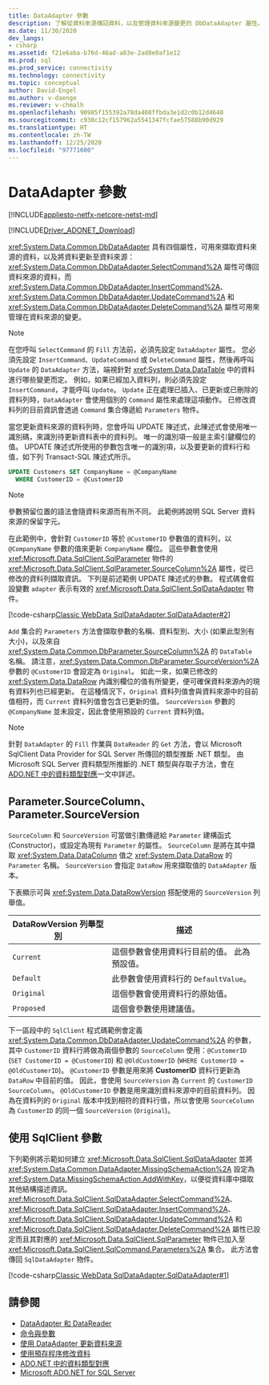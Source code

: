```yaml
---
title: DataAdapter 參數
description: 了解從資料來源傳回資料，以及管理資料來源變更的 DbDataAdapter 屬性。
ms.date: 11/30/2020
dev_langs:
- csharp
ms.assetid: f21e6aba-b76d-46ad-a83e-2ad8e0af1e12
ms.prod: sql
ms.prod_service: connectivity
ms.technology: connectivity
ms.topic: conceptual
author: David-Engel
ms.author: v-daenge
ms.reviewer: v-chmalh
ms.openlocfilehash: 90985f155392a78da408ffbda3e1d2c0b12d4648
ms.sourcegitcommit: c938c12cf157962a5541347fcfae57588b90d929
ms.translationtype: HT
ms.contentlocale: zh-TW
ms.lasthandoff: 12/25/2020
ms.locfileid: "97771600"
---
```

# <a name="dataadapter-parameters"></a>DataAdapter 參數

[!INCLUDE[appliesto-netfx-netcore-netst-md](../../includes/appliesto-netfx-netcore-netst-md.md)]

[!INCLUDE[Driver_ADONET_Download](../../includes/driver_adonet_download.md)]

<xref:System.Data.Common.DbDataAdapter> 具有四個屬性，可用來擷取資料來源的資料，以及將資料更新至資料來源：<xref:System.Data.Common.DbDataAdapter.SelectCommand%2A> 屬性可傳回資料來源的資料，而 <xref:System.Data.Common.DbDataAdapter.InsertCommand%2A>、<xref:System.Data.Common.DbDataAdapter.UpdateCommand%2A> 和 <xref:System.Data.Common.DbDataAdapter.DeleteCommand%2A> 屬性可用來管理在資料來源的變更。

> [!NOTE]
> 在您呼叫 `SelectCommand` 的 `Fill` 方法前，必須先設定 `DataAdapter` 屬性。 您必須先設定 `InsertCommand`、`UpdateCommand` 或 `DeleteCommand` 屬性，然後再呼叫 `Update` 的 `DataAdapter` 方法，端視針對 <xref:System.Data.DataTable> 中的資料進行哪些變更而定。 例如，如果已經加入資料列，則必須先設定 `InsertCommand`，才能呼叫 `Update`。 `Update` 正在處理已插入、已更新或已刪除的資料列時，`DataAdapter` 會使用個別的 `Command` 屬性來處理這項動作。 已修改資料列的目前資訊會透過 `Command` 集合傳遞給 `Parameters` 物件。

當您更新資料來源的資料列時，您會呼叫 UPDATE 陳述式，此陳述式會使用唯一識別碼，來識別待更新資料表中的資料列。 唯一的識別項一般是主索引鍵欄位的值。 UPDATE 陳述式所使用的參數包含唯一的識別項，以及要更新的資料行和值，如下列 Transact-SQL 陳述式所示。

```sql
UPDATE Customers SET CompanyName = @CompanyName
  WHERE CustomerID = @CustomerID  
```  

> [!NOTE]
> 參數預留位置的語法會隨資料來源而有所不同。 此範例將說明 SQL Server 資料來源的保留字元。

在此範例中，會針對 `CustomerID` 等於 `@CustomerID` 參數值的資料列，以 `@CompanyName` 參數的值來更新 `CompanyName` 欄位。 這些參數會使用 <xref:Microsoft.Data.SqlClient.SqlParameter> 物件的 <xref:Microsoft.Data.SqlClient.SqlParameter.SourceColumn%2A> 屬性，從已修改的資料列擷取資訊。 下列是前述範例 UPDATE 陳述式的參數。 程式碼會假設變數 `adapter` 表示有效的 <xref:Microsoft.Data.SqlClient.SqlDataAdapter> 物件。

[!code-csharp[Classic WebData SqlDataAdapter.SqlDataAdapter#2](~/../sqlclient/doc/samples/SqlDataAdapter_SqlDataAdapter.cs#2)]

`Add` 集合的 `Parameters` 方法會擷取參數的名稱、資料型別、大小 (如果此型別有大小)，以及來自 <xref:System.Data.Common.DbParameter.SourceColumn%2A> 的 `DataTable` 名稱。 請注意，<xref:System.Data.Common.DbParameter.SourceVersion%2A> 參數的 `@CustomerID` 會設定為 `Original`。 如此一來，如果已修改的 <xref:System.Data.DataRow> 內識別欄位的值有所變更，便可確保資料來源內的現有資料列也已經更新。 在這種情況下，`Original` 資料列值會與資料來源中的目前值相符，而 `Current` 資料列值會包含已更新的值。 `SourceVersion` 參數的 `@CompanyName` 並未設定，因此會使用預設的 `Current` 資料列值。

> [!NOTE]
> 針對 `DataAdapter` 的 `Fill` 作業與 `DataReader` 的 `Get` 方法，會以 Microsoft SqlClient Data Provider for SQL Server 所傳回的類型推斷 .NET 類型。 由 Microsoft SQL Server 資料類型所推斷的 .NET 類型與存取子方法，會在 [ADO.NET 中的資料類型對應](data-type-mappings-ado-net.md)一文中詳述。

## <a name="parametersourcecolumn-parametersourceversion"></a>Parameter.SourceColumn、Parameter.SourceVersion

`SourceColumn` 和 `SourceVersion` 可當做引數傳遞給 `Parameter` 建構函式 (Constructor)，或設定為現有 `Parameter` 的屬性。 `SourceColumn` 是將在其中擷取 <xref:System.Data.DataColumn> 值之 <xref:System.Data.DataRow> 的 `Parameter` 名稱。 `SourceVersion` 會指定 `DataRow` 用來擷取值的 `DataAdapter` 版本。

下表顯示可與 <xref:System.Data.DataRowVersion> 搭配使用的 `SourceVersion` 列舉值。

|DataRowVersion 列舉型別|描述|  
|--------------------------------|-----------------|  
|`Current`|這個參數會使用資料行目前的值。 此為預設值。|  
|`Default`|此參數會使用資料行的 `DefaultValue`。|  
|`Original`|這個參數會使用資料行的原始值。|  
|`Proposed`|這個會參數使用建議值。|  

下一區段中的 `SqlClient` 程式碼範例會定義 <xref:System.Data.Common.DbDataAdapter.UpdateCommand%2A> 的參數，其中 `CustomerID` 資料行將做為兩個參數的 `SourceColumn` 使用：`@CustomerID` (`SET CustomerID = @CustomerID`) 和 `@OldCustomerID` (`WHERE CustomerID = @OldCustomerID`)。 `@CustomerID` 參數是用來將 **CustomerID** 資料行更新為 `DataRow` 中目前的值。 因此，會使用 `SourceVersion` 為 `Current` 的 `CustomerID` `SourceColumn`。 `@OldCustomerID` 參數是用來識別資料來源中的目前資料列。 因為在資料列的 `Original` 版本中找到相符的資料行值，所以會使用 `SourceColumn` 為 `CustomerID` 的同一個 `SourceVersion` (`Original`)。

## <a name="work-with-sqlclient-parameters"></a>使用 SqlClient 參數

下列範例將示範如何建立 <xref:Microsoft.Data.SqlClient.SqlDataAdapter> 並將 <xref:System.Data.Common.DataAdapter.MissingSchemaAction%2A> 設定為 <xref:System.Data.MissingSchemaAction.AddWithKey>，以便從資料庫中擷取其他結構描述資訊。 <xref:Microsoft.Data.SqlClient.SqlDataAdapter.SelectCommand%2A>、<xref:Microsoft.Data.SqlClient.SqlDataAdapter.InsertCommand%2A>、<xref:Microsoft.Data.SqlClient.SqlDataAdapter.UpdateCommand%2A> 和 <xref:Microsoft.Data.SqlClient.SqlDataAdapter.DeleteCommand%2A> 屬性已設定而且其對應的 <xref:Microsoft.Data.SqlClient.SqlParameter> 物件已加入至 <xref:Microsoft.Data.SqlClient.SqlCommand.Parameters%2A> 集合。 此方法會傳回 `SqlDataAdapter` 物件。

[!code-csharp[Classic WebData SqlDataAdapter.SqlDataAdapter#1](~/../sqlclient/doc/samples/SqlDataAdapter_SqlDataAdapter.cs#1)]

## <a name="see-also"></a>請參閱

- [DataAdapter 和 DataReader](dataadapters-datareaders.md)
- [命令與參數](commands-parameters.md)
- [使用 DataAdapter 更新資料來源](update-data-sources-with-dataadapters.md)
- [使用預存程序修改資料](modify-data-with-stored-procedures.md)
- [ADO.NET 中的資料類型對應](data-type-mappings-ado-net.md)
- [Microsoft ADO.NET for SQL Server](microsoft-ado-net-sql-server.md)
